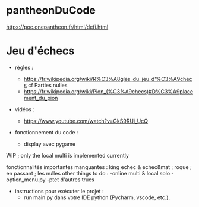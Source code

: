 # pantheonDuCode
https://poc.onepantheon.fr/html/defi.html

# Jeu d'échecs
- règles :
  - https://fr.wikipedia.org/wiki/R%C3%A8gles_du_jeu_d'%C3%A9checs cf Parties nulles 
  - https://fr.wikipedia.org/wiki/Pion_(%C3%A9checs)#D%C3%A9placement_du_pion
- vidéos : 
  - https://www.youtube.com/watch?v=GkS9RUi_UcQ


- fonctionnement du code :
  - display avec pygame


WIP ; only the local multi is implemented currently

fonctionnalités importantes manquantes : king echec & echec&mat ; roque ; en passant ; les nulles
other things to do :
-online multi & local solo
-option_menu.py
-ptet d'autres trucs


- instructions pour exécuter le projet :
  - run main.py dans votre IDE python (Pycharm, vscode, etc.).
